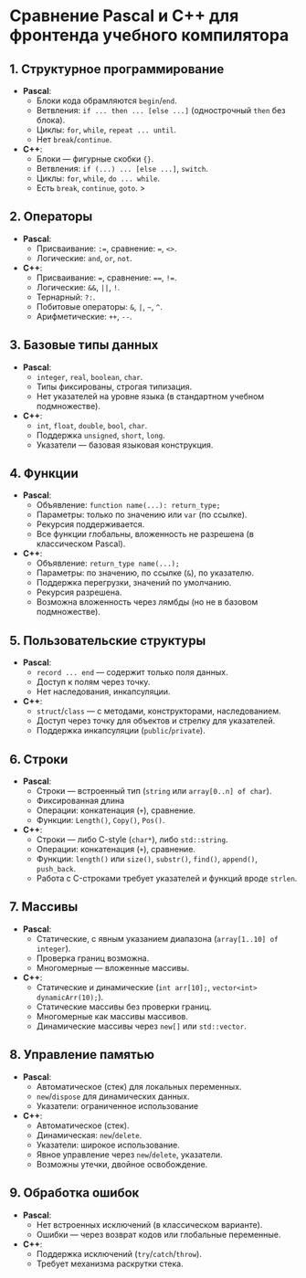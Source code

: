 # Сравнение Pascal и C++ для фронтенда учебного компилятора 
## 1. Структурное программирование 

- **Pascal**: 
  - Блоки кода обрамляются `begin`/`end`. 
  - Ветвления: `if ... then ... [else ...]` (однострочный `then` без блока). 
  - Циклы: `for`, `while`, `repeat ... until`. 
  - Нет `break`/`continue`. 
- **C++**: 
  - Блоки — фигурные скобки `{}`. 
  - Ветвления: `if (...) ... [else ...]`, `switch`.
  - Циклы: `for`, `while`, `do ... while`. 
  - Есть `break`, `continue`, `goto`. > 
## 2. Операторы

- **Pascal**: 
  - Присваивание: `:=`, сравнение: `=`, `<>`.
  - Логические: `and`, `or`, `not`.
- **C++**: 
  - Присваивание: `=`, сравнение: `==`, `!=`.
  - Логические: `&&`, `||`, `!`. 
  - Тернарный: `?:`.
  - Побитовые операторы: `&`, `|`, `~`, `^`.
  - Арифметические: `++`, `--`. 
## 3. Базовые типы данных 

- **Pascal**: 
  - `integer`, `real`, `boolean`, `char`. 
  - Типы фиксированы, строгая типизация. 
  - Нет указателей на уровне языка (в стандартном учебном подмножестве). 
- **C++**: 
  - `int`, `float`, `double`, `bool`, `char`.
  - Поддержка `unsigned`, `short`, `long`. 
  - Указатели — базовая языковая конструкция. 
## 4. Функции 

- **Pascal**: 
  - Объявление: `function name(...): return_type;` 
  - Параметры: только по значению или `var` (по ссылке).
  - Рекурсия поддерживается. 
  - Все функции глобальны, вложенность не разрешена (в классическом Pascal). 
- **C++**: 
  - Объявление: `return_type name(...);` 
  - Параметры: по значению, по ссылке (`&`), по указателю. 
  - Поддержка перегрузки, значений по умолчанию. 
  - Рекурсия разрешена. 
  - Возможна вложенность через лямбды (но не в базовом подмножестве). 
## 5. Пользовательские структуры 

- **Pascal**: 
  - `record ... end` — содержит только поля данных. 
  - Доступ к полям через точку. 
  - Нет наследования, инкапсуляции. 
- **C++**: 
  - `struct`/`class` — с методами, конструкторами, наследованием. 
  - Доступ через точку для объектов и стрелку для указателей.
  - Поддержка инкапсуляции (`public`/`private`). 
## 6. Строки 

- **Pascal**: 
  - Строки — встроенный тип (`string` или `array[0..n] of char`). 
  - Фиксированная длина
  - Операции: конкатенация (`+`), сравнение. 
  - Функции: `Length()`, `Copy()`, `Pos()`.
- **C++**: 
  - Строки — либо C-style (`char*`), либо `std::string`. 
  - Операции: конкатенация (`+`), сравнение. 
  - Функции: `length()` или `size()`, `substr()`, `find()`, `append()`, `push_back`.
  - Работа с C-строками требует указателей и функций вроде `strlen`. 
## 7. Массивы 

- **Pascal**: 
  - Статические, с явным указанием диапазона (`array[1..10] of integer`). 
  - Проверка границ возможна. 
  - Многомерные — вложенные массивы. 
- **C++**: 
  - Статические и динамические (`int arr[10];`, `vector<int> dynamicArr(10);`). 
  - Статические массивы без проверки границ.
  - Многомерные как массивы массивов. 
  - Динамические массивы через `new[]` или `std::vector`. 
## 8. Управление памятью 

- **Pascal**: 
  - Автоматическое (стек) для локальных переменных. 
  - `new`/`dispose` для динамических данных. 
  - Указатели: ограниченное использование
- **C++**: 
  - Автоматическое (стек).
  - Динамическая: `new`/`delete`.
  - Указатели: широкое использование.
  - Явное управление через `new`/`delete`, указатели. 
  - Возможны утечки, двойное освобождение. 
## 9. Обработка ошибок 

- **Pascal**: 
  - Нет встроенных исключений (в классическом варианте). 
  - Ошибки — через возврат кодов или глобальные переменные. 
- **C++**: 
  - Поддержка исключений (`try`/`catch`/`throw`). 
  - Требует механизма раскрутки стека. 
